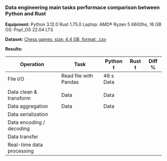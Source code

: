 ### Data engineering main tasks performace comparison between Python and Rust

**Equipment:**
Python 3.12.0
Rust 1.75.0
Laptop: AMD® Ryzen 5 6600hs, 16 GB
OS: Pop!_OS 22.04 LTS

**Dataset:** 
[Chess games, size: 4.4 GB, format: .csv](https://www.kaggle.com/datasets/arevel/chess-games) 

**Results:**

| Operation | Task | Python t | Rust t | Diff % |
| --------- | ---- | -------- | ------ | ------ |
| File I/O  | Read file with Pandas | 46 s Data     |
| | 
Data clean & transform    | Data     | Data     |
| Data aggregation   | Data     | Data     |
| Data serialization |
| Data encoding / decoding |
| Data transfer |
| Real-time data processing |
